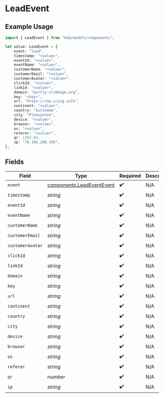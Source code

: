 # LeadEvent

## Example Usage

```typescript
import { LeadEvent } from "dub/models/components";

let value: LeadEvent = {
    event: "lead",
    timestamp: "<value>",
    eventId: "<value>",
    eventName: "<value>",
    customerName: "<value>",
    customerEmail: "<value>",
    customerAvatar: "<value>",
    clickId: "<value>",
    linkId: "<value>",
    domain: "portly-cribbage.org",
    key: "<key>",
    url: "https://raw-icing.info",
    continent: "<value>",
    country: "Suriname",
    city: "Pleasanton",
    device: "<value>",
    browser: "<value>",
    os: "<value>",
    referer: "<value>",
    qr: 1162.02,
    ip: "76.196.208.105",
};
```

## Fields

| Field                                                                  | Type                                                                   | Required                                                               | Description                                                            |
| ---------------------------------------------------------------------- | ---------------------------------------------------------------------- | ---------------------------------------------------------------------- | ---------------------------------------------------------------------- |
| `event`                                                                | [components.LeadEventEvent](../../models/components/leadeventevent.md) | :heavy_check_mark:                                                     | N/A                                                                    |
| `timestamp`                                                            | *string*                                                               | :heavy_check_mark:                                                     | N/A                                                                    |
| `eventId`                                                              | *string*                                                               | :heavy_check_mark:                                                     | N/A                                                                    |
| `eventName`                                                            | *string*                                                               | :heavy_check_mark:                                                     | N/A                                                                    |
| `customerName`                                                         | *string*                                                               | :heavy_check_mark:                                                     | N/A                                                                    |
| `customerEmail`                                                        | *string*                                                               | :heavy_check_mark:                                                     | N/A                                                                    |
| `customerAvatar`                                                       | *string*                                                               | :heavy_check_mark:                                                     | N/A                                                                    |
| `clickId`                                                              | *string*                                                               | :heavy_check_mark:                                                     | N/A                                                                    |
| `linkId`                                                               | *string*                                                               | :heavy_check_mark:                                                     | N/A                                                                    |
| `domain`                                                               | *string*                                                               | :heavy_check_mark:                                                     | N/A                                                                    |
| `key`                                                                  | *string*                                                               | :heavy_check_mark:                                                     | N/A                                                                    |
| `url`                                                                  | *string*                                                               | :heavy_check_mark:                                                     | N/A                                                                    |
| `continent`                                                            | *string*                                                               | :heavy_check_mark:                                                     | N/A                                                                    |
| `country`                                                              | *string*                                                               | :heavy_check_mark:                                                     | N/A                                                                    |
| `city`                                                                 | *string*                                                               | :heavy_check_mark:                                                     | N/A                                                                    |
| `device`                                                               | *string*                                                               | :heavy_check_mark:                                                     | N/A                                                                    |
| `browser`                                                              | *string*                                                               | :heavy_check_mark:                                                     | N/A                                                                    |
| `os`                                                                   | *string*                                                               | :heavy_check_mark:                                                     | N/A                                                                    |
| `referer`                                                              | *string*                                                               | :heavy_check_mark:                                                     | N/A                                                                    |
| `qr`                                                                   | *number*                                                               | :heavy_check_mark:                                                     | N/A                                                                    |
| `ip`                                                                   | *string*                                                               | :heavy_check_mark:                                                     | N/A                                                                    |